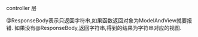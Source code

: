 
controller 层

@ResponseBody表示只返回字符串,如果函数返回对象为ModelAndView就要报错.
如果没有@ResponseBody,返回字符串,得到的结果为字符串对应的视图.